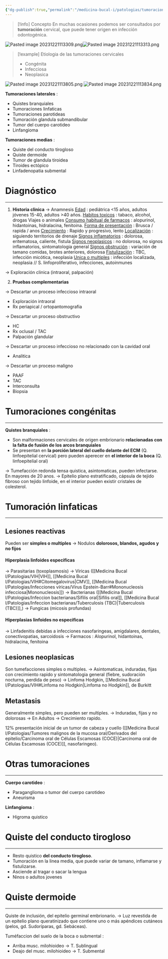```yaml
---
{"dg-publish":true,"permalink":"/medicina-bucal-i/patologias/tumoraciones-cervicales/"}
---
```



> [!info] Concepto
> En muchas ocasiones podemos ser consultados por **tumoración** cervical, que puede tener origen en infección odontogénica.

![Pasted image 20231221113309.png](/img/user/Cirugia%20Bucal%20I/Medias/Pasted%20image%2020231221113309.png)![Pasted image 20231221113313.png](/img/user/Cirugia%20Bucal%20I/Medias/Pasted%20image%2020231221113313.png)


> [!example] Etiologia de las tumoraciones cervicales
> - Congénita
> - Infecciosa
> - Neoplasica

![Pasted image 20231221113805.png](/img/user/Cirugia%20Bucal%20I/Medias/Pasted%20image%2020231221113805.png)
![Pasted image 20231221113834.png](/img/user/Cirugia%20Bucal%20I/Medias/Pasted%20image%2020231221113834.png)

**Tumoraciones laterales** : 
- Quistes branquiales
- Tumoraciones linfaticas
- Tumoraciones parotideas
- Tumoración glandula submandibular
- Tumor del cuerpo carotideo
- Linfangioma

**Tumoraciones medias** : 
- Quiste del conducto tirogloso
- Quiste dermoide
- Tumor de glandula tiroidea
- Tiroides ectópico
- Linfadenopatia submental

# Diagnóstico 
---

1. **Historia clinica**
→ Anamnesis
	 <u>Edad</u> : pediátrica <15 años, adultos jóvenes 15-40, adultos >40 años.
	 <u>Habitos toxicos</u> : tabaco, alcohol, drogas
	 Viajes o animales
	 <u>Consumo habitual de farmacos</u> : alopurinol, hidantoinas, hidralacina, fenitoina.
	 <u>Forma de presentación</u> : Brusca / rapida / anos
	 <u>Crecimiento</u> : Rapido y progresivo, lento
	 <u>Localización</u> : siguiendo territorios de drenaje
	 <u>Signos inflamatorios</u> : dolorosa, eritematosa, caliente, fistula
	 <u>Signos neoplasicos</u> : no dolorosa, no signos inflamatorios, sintomatologia general
	 <u>Signos obstrución</u> : variación de tamano comidas, brotes anteriores, dolorosa
	 <u>Fistulización</u> : TBC, infección micótica, neoplasia
	 <u>Unica o multiples</u> : infección localizada, neoplasia // S. linfoproliferativo, infecciones, autoinmunes
	 
→ Exploración clinica (intraoral, palpación)

2. **Pruebas complementarias**

→ Descartar un proceso infeccioso intraoral
- Exploración intraoral
- Rx periapical / ortopantomografia

→ Descartar un proceso obstructivo
- HC
- Rx oclusal / TAC
- Palpación glandular

→ Descartar un proceso infeccioso no relacionado con la cavidad oral
- Analitica

→ Descartar un proceso maligno 
- PAAF 
- TAC
- Interconsulta
- Biopsia

# Tumoraciones congénitas
---

**Quistes branquiales** :

- Son malformaciones cervicales de origen embrionario **relacionadas con la falta de fusión de los arcos branquiales**
- Se presentan en **la porción lateral del cuello delante del ECM** (Q. linfoepitelial cervical) pero pueden aperecer en **el interior de la boca** (Q. linfoepitelial oral)

→ Tumefacción redonda tensa quistica, asintomaticas, pueden infectarse. En mayores de 20 anos.
→ Epitelio plano estratificado, cápsula de tejido fibroso con tejido linfoide, en el interior pueden existir cristales de colesterol.

# Tumoración linfaticas
---

## Lesiones reactivas

Pueden ser **simples o multiples**
→ Nodulos **dolorosos, blandos, agudos y no fijos**
#### Hiperplasia linfoides especificas
→ Parasitarias (toxoplasmosis)
→ Viricas ([[Medicina Bucal I/Patologias/VIH\|VIH]], [[Medicina Bucal I/Patologias/VIH#Citomegalovirus\|CMV]], [[Medicina Bucal I/Patologias/Infecciones víricas/Virus Epstein-Barr#Mononucleosis infecciosa\|Mononucleosis]])
→ Bacterianas ([[Medicina Bucal I/Patologias/Infeccion bacterianas/Sifilis oral\|Sifilis oral]], [[Medicina Bucal I/Patologias/Infeccion bacterianas/Tuberculosis (TBC)\|Tuberculosis (TBC)]],)
→ Fungicas (micosis profundas)
#### Hiperplasias linfoides no especificas
→ Linfadenitis debidas a infecciones nasofaringeas, amigdalares, dentales, conectivopatias, sarcoidosis
→ Farmacos : Alopurinol, hidantoinas, hidralacina, fenitoina
## Lesiones neoplasicas

Son tumefacciones simples o multiples.
→ Asintomaticas, induradas, fijas con crecimiento rapido y sintomatologia general (fiebre, sudoración nocturna, perdida de peso)
→ Linfoma Hodgkin, [[Medicina Bucal I/Patologias/VIH#Linfoma no Hodgkin\|Linfoma no Hodgkin]], de Burkitt
## Metastasis

Generalmente simples, pero pueden ser multiples.
→ Induradas, fijas y no dolorosas
→ En Adultos
→  Crecimiento rapido.

12% presentación inicial de un tumor de cabeza y cuello ([[Medicina Bucal I/Patologias/Tumores malignos de la mucosa oral/Derivados del epitelio/Carcinoma oral de Células Escamosas (COCE)\|Carcinoma oral de Células Escamosas (COCE)]], nasofaringeo).

# Otras tumoraciones
---

**Cuerpo carotideo** : 
- Paraganglioma o tumor del cuerpo carotideo
- Aneurisma

**Linfangioma** : 
- Higroma quistico

# Quiste del conducto tirogloso
---

- Resto quistico **del conducto tirogloso**.
- Tumoración en la linea media, que puede variar de tamano, inflamarse y fistulizarse.
- Asciende al tragar o sacar la lengua
- Ninos o adultos jovenes

# Quiste dermoide
---

Quiste de inclusión, del epitelio germinal embrionario.
→ Luz revestida de un epitelio plano queratinizado que
contiene uno o más apéndices cutáneos (pelos, gd. Sudoríparas,
gd. Sebáceas).

Tuméfaccion del suelo de la boca o submental : 
- Arriba musc. milohioideo → T. Sublingual
- Deajo del musc. milohioideo → T. Submental 
